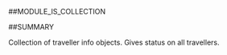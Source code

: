 
##MODULE_IS_COLLECTION




##SUMMARY

Collection of traveller info objects. Gives status on all travellers.


